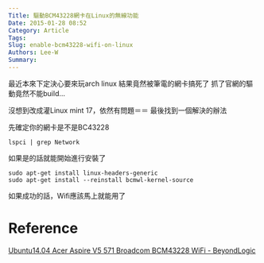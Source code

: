 ```yaml
---
Title: 驅動BCM43228網卡在Linux的無線功能
Date: 2015-01-28 08:52
Category: Article
Tags: 
Slug: enable-bcm43228-wifi-on-linux
Authors: Lee-W
Summary: 
---
```


最近本來下定決心要來玩arch linux
結果竟然被筆電的網卡搞死了
抓了官網的驅動竟然不能build...

沒想到改成灌Linux mint 17，依然有問題＝＝
最後找到一個解決的辦法
<!--more-->

先確定你的網卡是不是BC43228
```shell
lspci | grep Network
```

如果是的話就能開始進行安裝了
```shell
sudo apt-get install linux-headers-generic
sudo apt-get install --reinstall bcmwl-kernel-source
```
如果成功的話，Wifi應該馬上就能用了

# Reference
[Ubuntu14.04 Acer Aspire V5 571 Broadcom BCM43228 WiFi - BeyondLogic](http://wiki.beyondlogic.org/index.php?title=Ubuntu14.04_Acer_Aspire_V5_571_Broadcom_BCM43228_WiFi)
